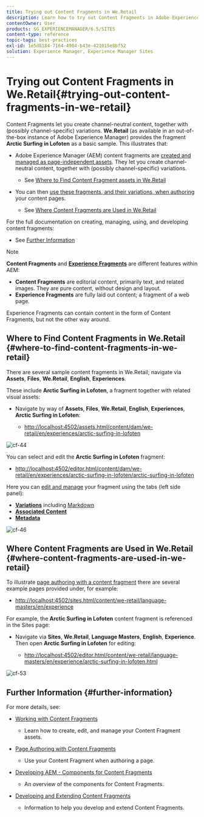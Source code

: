 ```yaml
---
title: Trying out Content Fragments in We.Retail
description: Learn how to try out Content Fragments in Adobe Experience Manager using We.Retail.
contentOwner: User
products: SG_EXPERIENCEMANAGER/6.5/SITES
content-type: reference
topic-tags: best-practices
exl-id: 1e5d8184-7164-4984-b43e-421015e8bf52
solution: Experience Manager, Experience Manager Sites
---
```

# Trying out Content Fragments in We.Retail{#trying-out-content-fragments-in-we-retail}

Content Fragments let you create channel-neutral content, together with (possibly channel-specific) variations. **We.Retail** (as available in an out-of-the-box instance of Adobe Experience Manager) provides the fragment **Arctic Surfing in Lofoten** as a basic sample. This illustrates that:

* Adobe Experience Manager (AEM) content fragments are [created and managed as page-independent assets](/help/assets/content-fragments/content-fragments.md). They let you create channel-neutral content, together with (possibly channel-specific) variations.

    * See [Where to Find Content Fragment assets in We.Retail](#where-to-find-content-fragments-in-we-retail)

* You can then [use these fragments, and their variations, when authoring](/help/sites-authoring/content-fragments.md) your content pages.

    * See [Where Content Fragments are Used in We.Retail](#where-content-fragments-are-used-in-we-retail)

For the full documentation on creating, managing, using, and developing content fragments:

* See [Further Information](#further-information)

>[!NOTE]
>
>**Content Fragments** and **[Experience Fragments](/help/sites-authoring/experience-fragments.md)** are different features within AEM:
>
>* **Content Fragments** are editorial content, primarily text, and related images. They are pure content, without design and layout.
>* **Experience Fragments** are fully laid out content; a fragment of a web page.
>
>Experience Fragments can contain content in the form of Content Fragments, but not the other way around.

## Where to Find Content Fragments in We.Retail {#where-to-find-content-fragments-in-we-retail}

There are several sample content fragments in We.Retail; navigate via **Assets**, **Files**, **We.Retail**, **English**, **Experiences**.

These include **Arctic Surfing in Lofoten**, a fragment together with related visual assets:

* Navigate by way of **Assets**, **Files**, **We.Retail**, **English**, **Experiences**, **Arctic Surfing in Lofoten**:

    * [http://localhost:4502/assets.html/content/dam/we-retail/en/experiences/arctic-surfing-in-lofoten](http://localhost:4502/assets.html/content/dam/we-retail/en/experiences/arctic-surfing-in-lofoten)

![cf-44](assets/cf-44.png)

You can select and edit the **Arctic Surfing in Lofoten** fragment:

* [http://localhost:4502/editor.html/content/dam/we-retail/en/experiences/arctic-surfing-in-lofoten/arctic-surfing-in-lofoten](http://localhost:4502/editor.html/content/dam/we-retail/en/experiences/arctic-surfing-in-lofoten/arctic-surfing-in-lofoten)

Here you can [edit and manage](/help/assets/content-fragments/content-fragments.md) your fragment using the tabs (left side panel):

<!--![cf-45-aa](do-not-localize/cf-45-aa.png) ![cf-45-a](do-not-localize/cf-45-a.png) ASSET does not exist-->

* **[Variations](/help/assets/content-fragments/content-fragments-variations.md)** including [Markdown](/help/assets/content-fragments/content-fragments-markdown.md)
* **[Associated Content](/help/assets/content-fragments/content-fragments-assoc-content.md)**
* **[Metadata](/help/assets/content-fragments/content-fragments-metadata.md)**

![cf-46](assets/cf-46.png)

## Where Content Fragments are Used in We.Retail {#where-content-fragments-are-used-in-we-retail}

To illustrate [page authoring with a content fragment](/help/sites-authoring/content-fragments.md) there are several example pages provided under, for example:

* [http://localhost:4502/sites.html/content/we-retail/language-masters/en/experience](http://localhost:4502/sites.html/content/we-retail/language-masters/en/experience)

For example, the **Arctic Surfing in Lofoten** content fragment is referenced in the Sites page:

* Navigate via **Sites**, **We.Retail**, **Language Masters**, **English**, **Experience**. Then open **Arctic Surfing in Lofoten** for editing:

    * [http://localhost:4502/editor.html/content/we-retail/language-masters/en/experience/arctic-surfing-in-lofoten.html](http://localhost:4502/editor.html/content/we-retail/language-masters/en/experience/arctic-surfing-in-lofoten.html)

![cf-53](assets/cf-53.png)

## Further Information {#further-information}

For more details, see:

* [Working with Content Fragments](/help/assets/content-fragments/content-fragments.md)

    * Learn how to create, edit, and manage your Content Fragment assets.

* [Page Authoring with Content Fragments](/help/sites-authoring/content-fragments.md)

    * Use your Content Fragment when authoring a page.

* [Developing AEM - Components for Content Fragments](/help/sites-developing/components-content-fragments.md)

    * An overview of the components for Content Fragments.

* [Developing and Extending Content Fragments](/help/sites-developing/customizing-content-fragments.md)

    * Information to help you develop and extend Content Fragments.
